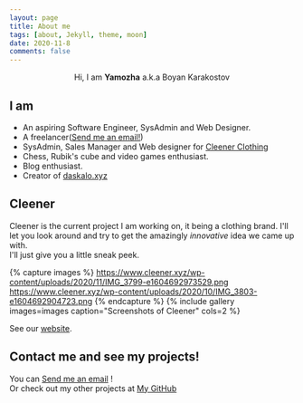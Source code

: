 ```yaml
---
layout: page
title: About me
tags: [about, Jekyll, theme, moon]
date: 2020-11-8
comments: false
---
```


<center>Hi, I am <b>Yamozha</b> a.k.a Boyan Karakostov</center>

## I am
* An aspiring Software Engineer, SysAdmin and Web Designer.
* A freelancer([Send me an email!](mailto:boyan+freelance@bobokara.com))
* SysAdmin, Sales Manager and Web designer for [Cleener Clothing](https://cleener.xyz)
* Chess, Rubik's cube and video games enthusiast.
* Blog enthusiast.
* Creator of [daskalo.xyz](https://github.com/yamozha/daskalo-xyz)

## Cleener

Cleener is the current project I am working on, it being a clothing brand. I'll let you look around and try to get the amazingly *innovative* idea we came up with.  
I'll just give you a little sneak peek.


{% capture images %}
    https://www.cleener.xyz/wp-content/uploads/2020/11/IMG_3799-e1604692973529.png
    https://www.cleener.xyz/wp-content/uploads/2020/10/IMG_3803-e1604692904723.png
{% endcapture %}
{% include gallery images=images caption="Screenshots of Cleener" cols=2 %}

See our [website](https://cleener.xyz).

## Contact me and see my projects!

You can [Send me an email](mailto:boyan+freelance@bobokara.com) !  
Or check out my other projects at [My GitHub](https://github.com/yamozha)
